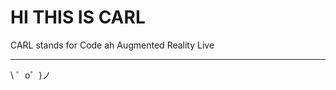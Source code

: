 HI THIS IS CARL
=================

CARL stands for Code ah Augmented Reality Live

-------------------

\ ゜o゜)ノ
